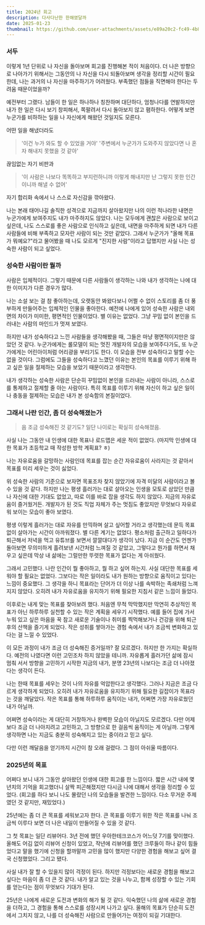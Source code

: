 ```yaml
---
title: 2024년 회고
description: 다사다난한 한해였달까
date: 2025-01-23
thumbnail: https://github.com/user-attachments/assets/e89a20c2-fc49-4b86-a0b8-e1426d9cc8fa
---
```


### 서두

이렇게 1년 단위로 나 자신을 돌아보며 회고를 진행해본 적이 처음이다. 더 나은 방향으로 나아가기 위해서는 그동안의 나 자신을 다시 되돌아보며 생각을 정리할 시간이 필요한데, 나는 과거의 나 자신을 마주하기가 어려웠다. 부족했던 점들을 직면해야 한다는 두려움 때문이었을까?

예전부터 그랬다. 남들이 한 일은 하나하나 칭찬하며 대단하다, 엄청나다를 연발하지만 내가 한 일은 다시 보기 창피해서, 쪽팔려서 다시 돌아보지 않고 폄하한다. 어떻게 보면 누군가를 비하하는 일을 나 자신에게 해왔던 것일지도 모른다.

어떤 일을 해냈더라도

> '이건 누가 와도 할 수 있었을 거야'
> '주변에서 누군가가 도와주지 않았다면 나 혼자 해내지 못했을 것 같아'

끊임없는 자기 비판과

> '이 사람은 나보다 똑똑하고 부지런하니까 이렇게 해내지만 난 그렇지 못한 인간이니까 해낼 수 없어'

자기 합리화 속에서 나 스스로 자신감을 깎아왔다.

나는 본래 태어나길 솔직한 성격으로 지금까지 살아왔지만 나의 이런 적나라한 내면은 누군가에게 보여주지도 내가 마주하지도 않았다. 나는 모두에게 괜찮은 사람으로 보이고 싶은데, 나도 스스로를 좋은 사람으로 인식하고 싶은데, 내면을 마주하게 되면 내가 다른 사람들에 비해 부족하고 모자란 사람이 되는 것만 같았다. 그래서 누군가가 "올해 목표가 뭐예요?"라고 물어봤을 때 나도 모르게 "진지한 사람"이라고 답했지만 사실 나는 성숙한 사람이 되고 싶었다.

### 성숙한 사람이란 뭘까

사람은 입체적이다. 그렇기 때문에 다른 사람들이 생각하는 나와 내가 생각하는 나에 대한 이미지가 다른 경우가 많다.

나는 소설 보는 걸 참 좋아하는데, 오랫동안 봐왔다보니 어쩔 수 없이 스토리를 좀 더 풍부하게 만들어주는 입체적인 인물을 좋아한다. 예전에 나에게 있어 성숙한 사람은 내외면의 차이가 미미한, 평면적인 인물이었다. 별 이유는 없었다. 그냥 꾸밈 없이 본인을 드러내는 사람의 마인드가 멋져 보였다.

하지만 내가 성숙하다고 느낀 사람들을 생각해봤을 때, 그들은 마냥 평면적이지만은 않았던 것 같다. 누군가에게는 롤모델이 되는 멋진 개발자의 모습을 보여주다가도, 또 누군가에게는 어린아이처럼 어리광을 부리기도 한다. 이 모습을 전부 성숙하다고 말할 수는 없을 것이다. 그럼에도 그들을 성숙하다고 느꼈던 이유는 본인의 목표를 이루기 위해 하고 싶은 일을 절제하는 모습을 보았기 때문이라고 생각한다.

내가 생각하는 성숙한 사람은 단순히 꾸밈없이 본인을 드러내는 사람이 아니라, 스스로를 통제하고 절제할 줄 아는 사람이다. 특히 목표를 이루기 위해 자신이 하고 싶은 일이나 충동을 절제하는 모습은 내가 본 성숙함의 본질이었다.

### 그래서 나란 인간, 좀 더 성숙해졌는가

> 음 조금 성숙해진 것 같기도? 일단 나이로는 확실히 성숙해졌음.

사실 나는 그동안 내 인생에 대한 목표나 로드맵은 세운 적이 없었다. (마지막 인생에 대한 목표가 초등학교 때 작성한 방학 계획표? ㅎ)

나는 자유로움을 갈망하는 사람인데 목표를 잡는 순간 자유로움이 사라지는 것 같아서 목표를 미리 세우는 것이 싫었다.

위 성숙한 사람의 기준으로 보자면 목표조차 찾지 않았기에 자격 미달의 사람이라고 볼 수 있을 것 같다. 하지만 나는 평생 흘러가는 대로 살아오는 인생을 모토로 삼았던 만큼 나 자신에 대한 기대도 없었고, 따로 이를 바로 잡을 생각도 하지 않았다. 지금의 자유로움이 즐거웠거든. 개발자가 된 것도 직업 자체가 주는 멋짐도 좋았지만 무엇보다 자유로워 보이는 모습이 좋아 보였다.

평생 이렇게 흘러가는 대로 자유를 만끽하며 살고 싶어할 거라고 생각했는데 문득 목표 없이 살아가는 시간이 아까워졌다. 별 다른 계기는 없었다. 평소처럼 출근하고 일하다가 퇴근해서 저녁을 먹고 유튜브를 보면서 깔깔대다가 생각이 났다. 지금 이 순간도 언젠가 돌아보면 무의미하게 흘려보낸 시간처럼 느껴질 것 같았고, 그렇다고 뭔가를 하면서 채우고 싶은데 막상 내 삶에는 그럴만한 뚜렷한 목표가 없다는 게 아쉬웠다.

그래서 고민했다. 나란 인간이 뭘 좋아하고, 뭘 하고 싶어 하는지. 사실 대단한 목표를 세워야 할 필요는 없었다. 그보다는 작은 일이라도 내가 원하는 방향으로 움직이고 있다는 느낌이 중요했다. 그 생각을 하니 목표라는 단어가 더 이상 나를 속박하는 족쇄처럼 느껴지지 않았다. 오히려 내가 자유로움을 유지하기 위해 필요한 지침서 같은 느낌이 들었다.

이후로는 내게 맞는 목표를 찾아보려 했다. 처음엔 무척 막막했지만 막연히 추상적인 목표가 아닌 하루하루 실천할 수 있는 작은 계획을 세우기 시작했다. 예를 들어 집에 가서 누워 있고 싶은 마음을 꾹 참고 새로운 기술이나 취미를 찍먹해보거나 건강을 위해 퇴근 후의 산책을 즐기게 되었다. 작은 성취를 쌓아가는 경험 속에서 내가 조금씩 변화하고 있다는 걸 느낄 수 있었다.

이 모든 과정이 내가 조금 더 성숙해진 증거일까? 잘 모르겠다. 하지만 한 가지는 확실하다. 예전의 나였다면 이런 고민조차 하지 않았을 테니까. 자유롭게 흘러가던 삶에 잠시 멈춰 서서 방향을 고민하기 시작한 지금의 내가, 분명 23년의 나보다는 조금 더 나아졌다는 생각이 든다.

나는 한때 목표를 세우는 것이 나의 자유를 억압한다고 생각했다. 그러나 지금은 조금 다르게 생각하게 되었다. 오히려 내가 자유로움을 유지하기 위해 필요한 길잡이가 목표라는 것을 깨달았다. 작은 목표를 통해 하루하루 움직이는 내가, 어쩌면 가장 자유로웠던 내가 아닐까.

어쩌면 성숙이라는 게 대단히 거창하거나 완벽한 모습이 아닐지도 모르겠다. 다만 어제보다 조금 더 나아지려고 고민하고, 그 방향으로 한 걸음씩 움직이는 게 아닐까. 그렇게 생각하면 나는 지금도 충분히 성숙해지고 있는 중이라고 믿고 싶다.

다만 이런 깨달음을 얻기까지 시간이 참 오래 걸렸다. 그 점이 아쉬울 따름이다.

### 2025년의 목표

어쩌다 보니 내가 그동안 살아왔던 인생에 대한 회고를 한 느낌이다. 짧은 시간 내에 몇 년치의 기억을 회고했더니 살짝 피곤해졌지만 다시금 나에 대해서 생각을 정리할 수 있었다. (회고를 하다 보니 나도 몰랐던 나의 모습들을 발견한 느낌이다. 다소 무거운 주제였던 것 같지만, 재밌었다.)

25년에는 좀 더 큰 목표를 세워보고자 한다. 큰 목표를 이루기 위한 작은 목표를 나눠 조금씩 이루다 보면 더 나은 내일이 만들어질 수 있을 것 같다.

그 첫 목표는 일단 리뷰어다. 3년 전에 했던 우아한테크코스가 어느덧 7기를 맞이했다. 올해도 어김 없이 리뷰어 신청이 있었고, 작년에 리뷰어를 했던 크루들이 하나 같이 힘들었다고 말을 했기에 신청을 할까말까 고민을 많이 했지만 다양한 경험을 해보고 싶어 결국 신청했었다. 그리고 됐다.

사실 내가 잘 할 수 있을지 많이 걱정이 된다. 하지만 걱정보다는 새로운 경험을 해보고 싶다는 마음이 좀 더 큰 것 같다. 내가 알고 있는 것을 나누고, 함께 성장할 수 있는 기회를 얻는다는 점이 무엇보다 기대가 된다.

25년은 나에게 새로운 도전과 변화의 해가 될 것 같다. 익숙했던 나의 삶에 새로운 경험을 더하고, 그 경험을 통해 스스로를 성장시켜 나가고 싶다. 올해의 목표가 단순히 도전에서 그치지 않고, 나를 더 성숙해진 사람으로 만들어가는 여정이 되길 기대한다.
